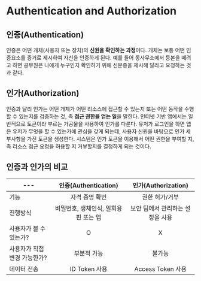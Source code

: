 # Authentication and Authorization

## 인증(Authentication)

인증은 어떤 개체(사용자 또는 장치)의 **신원을 확인하는 과정**이다. 개체는 보통 어떤 인증요소를 증거로 제시하여 자신을 인증하게 된다. 예를 들어 동사무소에서 등본을 떼려고 하면 공무원은 나에게 누구인지 확인하기 위해 신분증을 제시해 달라고 요청하는 것과 같다.

## 인가(Authorization)

인증과 달리 인가는 어떤 개체가 어떤 리소스에 접근할 수 있는지 또는 어떤 동작을 수행할 수 있는지를 검증하는 것, 즉 **접근 권한을 얻는 일**을 말한다. 인터넷 기반 앱에서는 일반적으로 토큰이라 부르는 가공물을 사용하여 인가를 다룬다. 유저가 로그인을 하면 앱은 유저가 무엇을 할 수 있는가에 관심을 갖게 되는데, 사용자 신원을 바탕으로 인가 세부사항을 가진 토큰을 생성한다. 시스템은 인가 토큰을 이용해서 어떤 권한을 부여할 지, 즉 리소스 접근 요청을 허용할 지 거부할지를 결정하게 되는 것이다.

## 인증과 인가의 비교

| ---                          |         인증(Authentication)          |       인가(Authorization)        |
| ---------------------------- | :-----------------------------------: | :------------------------------: |
| 기능                         |            자격 증명 확인             |          권한 허가/거부          |
| 진행방식                     | 비밀번호, 생체인식, 일회용 핀 또는 앱 | 보안 팀에서 관리하는 설정을 사용 |
| 사용자가 볼 수 있는가?       |                   O                   |                X                 |
| 사용자가 직접 변경 가능한가? |              부분적 가능              |              불가능              |
| 데이터 전송                  |             ID Token 사용             |        Access Token 사용         |
